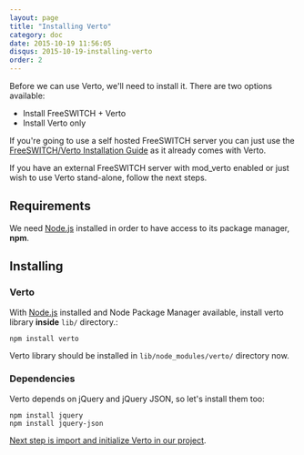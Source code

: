 ```yaml
---
layout: page
title: "Installing Verto"
category: doc
date: 2015-10-19 11:56:05
disqus: 2015-10-19-installing-verto
order: 2
---
```


Before we can use Verto, we'll need to install it. There are two options available:

- Install FreeSWITCH + Verto
- Install Verto only

If you're going to use a self hosted FreeSWITCH server you can just use the [FreeSWITCH/Verto Installation Guide](https://freeswitch.org/confluence/display/FREESWITCH/FreeSWITCH+1.6+Video) as it already comes with Verto.

If you have an external FreeSWITCH server with mod_verto enabled or just wish to use Verto stand-alone, follow the next steps.

## Requirements

We need [Node.js](https://nodejs.org/) installed in order to have access to its package manager, **npm**.

## Installing

### Verto 

With [Node.js](https://nodejs.org/) installed and Node Package Manager available, install verto library **inside** `lib/` directory.:

```
npm install verto
```

Verto library should be installed in `lib/node_modules/verto/` directory now.

### Dependencies 

Verto depends on jQuery and jQuery JSON, so let's install them too:

```
npm install jquery
npm install jquery-json
```

[Next step is import and initialize Verto in our project](/doc/initializing-verto.html).

